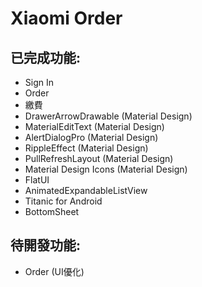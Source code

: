 Xiaomi Order
===========

## 已完成功能:
- Sign In
- Order
- 繳費
- DrawerArrowDrawable (Material Design)
- MaterialEditText (Material Design)
- AlertDialogPro (Material Design)
- RippleEffect (Material Design)
- PullRefreshLayout (Material Design)
- Material Design Icons (Material Design)
- FlatUI
- AnimatedExpandableListView
- Titanic for Android
- BottomSheet

## 待開發功能:
- Order (UI優化)
